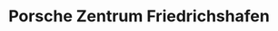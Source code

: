 ---
title: "Porsche Zentrum Friedrichshafen"
url: /friedrichshafen/porsche-zentrum-friedrichshafen/
shop: Autohaus
---